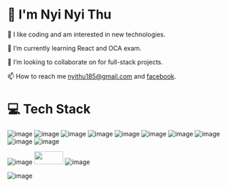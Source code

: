 # :raising_hand: I'm Nyi Nyi Thu

👀 I like coding and am interested in new technologies.

🌱 I’m currently learning React and OCA exam.

🤝 I’m looking to collaborate on for full-stack projects.

📫 How to reach me [nyithu185@gmail.com](nyithu185@gmail.com) and [facebook](https://www.facebook.com/nyii.n.thuu).

# :computer: Tech Stack

![image](https://github.com/nyinyithu18/nyinyithu18/assets/126240004/c852e544-6048-4063-9936-294e7b8ee50a)
![image](https://github.com/nyinyithu18/nyinyithu18/assets/126240004/0cedf26d-f134-4be8-95c0-e9c7cce9d577)
![image](https://github.com/nyinyithu18/nyinyithu18/assets/126240004/a16a9356-e194-4ecb-b29b-43975c8720bf)
![image](https://github.com/nyinyithu18/nyinyithu18/assets/126240004/5934153b-6de3-4647-b0c2-ba2391443262)
![image](https://github.com/nyinyithu18/nyinyithu18/assets/126240004/9a15c8e9-c503-4305-8c70-bd0b5c3f3a77)
![image](https://github.com/nyinyithu18/nyinyithu18/assets/126240004/ab84cd12-c3e8-4f8f-aa4a-81c5bd27e76b)
![image](https://github.com/nyinyithu18/nyinyithu18/assets/126240004/dd75fb56-f2c6-44ed-ad44-9615dfb6e3fd)
![image](https://github.com/nyinyithu18/nyinyithu18/assets/126240004/a9caa367-33ba-4e75-ab11-3bf84c66c3c2)
![image](https://github.com/nyinyithu18/nyinyithu18/assets/126240004/9029d964-0ae3-4e78-832f-6e8fb664bd33)
![image](https://github.com/nyinyithu18/nyinyithu18/assets/126240004/cac3b5b3-7c00-4f8d-b0e6-9257c747a11c)

![image](https://github.com/nyinyithu18/nyinyithu18/assets/126240004/13f1242f-13ee-4c34-bf30-78cbcec3ffd6)
<img src="https://github.com/nyinyithu18/nyinyithu18/assets/126240004/bffe26b9-bf5b-4783-a2b6-a25aff9f4a81" width="65" height="29">
![image](https://github.com/nyinyithu18/nyinyithu18/assets/126240004/141fc96f-f8ac-4f13-9ceb-9df70bc1b2cc)

![image](https://github.com/nyinyithu18/nyinyithu18/assets/126240004/ce6b5ad2-edbc-4b70-a4be-fc2725126ee3)




